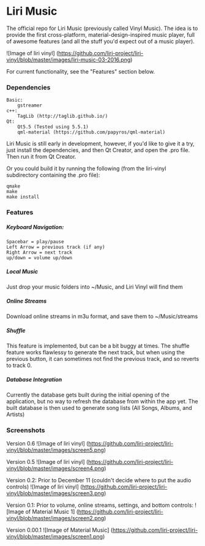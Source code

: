 # Liri Music
The official repo for Liri Music (previously called Vinyl Music).  The idea is to provide the first cross-platform, material-design-inspired music player, full of awesome features (and all the stuff you'd expect out of a music player).

![Image of liri vinyl]
(https://github.com/liri-project/liri-vinyl/blob/master/images/liri-music-03-2016.png)

For current functionality, see the "Features" section below.


### Dependencies
	Basic:
		gstreamer
	c++:
		TagLib (http://taglib.github.io/)
	Qt:
		Qt5.5 (Tested using 5.5.1)
		qml-material (https://github.com/papyros/qml-material)

Liri Music is still early in development, however, if you'd like to give it a try, just install the dependencies, and then Qt Creator, and open the .pro file.  Then run it from Qt Creator.

Or you could build it by running the following (from the liri-vinyl subdirectory containing the .pro file):

	qmake
	make
	make install


### Features
##### Keyboard Navigation:
	Spacebar = play/pause
	Left Arrow = previous track (if any)
	Right Arrow = next track
	up/down = volume up/down
	
##### Local Music
Just drop your music folders into ~/Music, and Liri Vinyl will find them
	
##### Online Streams
Download online streams in m3u format, and save them to ~/Music/streams

##### Shuffle
This feature is implemented, but can be a bit buggy at times.  The shuffle feature works flawlessy to generate the next track, but when using the previous button, it can sometimes not find the previous track, and so reverts to track 0.

##### Database Integration
Currently the database gets built during the initial opening of the application, but no way to refresh the database from within the app yet.  The built database is then used to generate song lists (All Songs, Albums, and Artists)


### Screenshots
Version 0.6
![Image of liri vinyl]
(https://github.com/liri-project/liri-vinyl/blob/master/images/screen5.png)

Version 0.5
![Image of liri vinyl]
(https://github.com/liri-project/liri-vinyl/blob/master/images/screen4.png)


Version 0.2: Prior to December 11 (couldn't decide where to put the audio controls)
![Image of liri vinyl]
(https://github.com/liri-project/liri-vinyl/blob/master/images/screen3.png)

Version 0.1: Prior to volume, online streams, settings, and bottom controls:
![Image of Material Music 1]
(https://github.com/liri-project/liri-vinyl/blob/master/images/screen2.png)

Version 0.00.1
![Image of Material Music]
(https://github.com/liri-project/liri-vinyl/blob/master/images/screen1.png)
